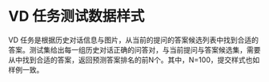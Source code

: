 # VD 任务测试数据样式

VD 任务是根据历史对话信息与图片，从当前的提问的答案候选列表中找到合适的答案。测试集给出每一组历史对话正确的问答对，与当前提问与答案候选集，需要从中找到合适的答案，返回预测答案排名的前N个。其中，N=100，提交样式也如样例一致。